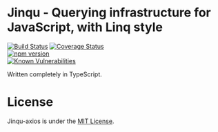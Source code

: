 # Jinqu - Querying infrastructure for JavaScript, with Linq style

[![Build Status](https://travis-ci.org/jin-qu/jinqu-axios.svg?branch=master)](https://travis-ci.org/jin-qu/jinqu-axios)
[![Coverage Status](https://coveralls.io/repos/github/jin-qu/jinqu-axios/badge.svg?branch=master)](https://coveralls.io/github/jin-qu/jinqu-axios?branch=master)	
[![npm version](https://badge.fury.io/js/jinqu-axios.svg)](https://badge.fury.io/js/jinqu-axios)	
<a href="https://snyk.io/test/npm/jinqu-axios"><img src="https://snyk.io/test/npm/jinqu-axios/badge.svg" alt="Known Vulnerabilities" data-canonical-src="https://snyk.io/test/npm/jinqu-axios" style="max-width:100%;"></a>

Written completely in TypeScript.

# License
Jinqu-axios is under the [MIT License](LICENSE).
